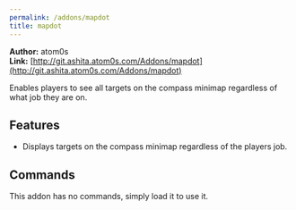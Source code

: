 ```yaml
---
permalink: /addons/mapdot
title: mapdot
---
```


**Author:** atom0s<br/>
**Link:** [http://git.ashita.atom0s.com/Addons/mapdot](http://git.ashita.atom0s.com/Addons/mapdot)

Enables players to see all targets on the compass minimap regardless of what job they are on.

## Features

  * Displays targets on the compass minimap regardless of the players job.

## Commands

This addon has no commands, simply load it to use it.